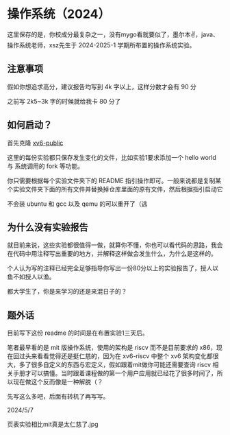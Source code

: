 # 操作系统（2024）

这里保存的是，你校成分最复杂之一，没有mygo看就要似了，墨尔本✌，java、操作系统老师，xsz先生于 2024-2025-1 学期所布置的操作系统实验。

## 注意事项

假如你想追求高分，建议报告均写到 4k 字以上，这样分数才会有 90 分

之前写 2k5~3k 字的时候就给我卡 80 分了

## 如何启动？

首先克隆 [xv6-public](https://github.com/mit-pdos/xv6-public) 

这里的每份实验都只保存发生变化的文件，比如实验1要求添加一个 hello world 与 系统调用的 fork 等功能。

你只需要根据每个实验文件夹下的 README 指引操作即可。一般来说都是复制某个实验文件夹下面的所有文件并替换掉仓库里面的原有文件，然后根据指引启动它

不会装 ubuntu 和 gcc 以及 qemu 的可以重开了（逃

## 为什么没有实验报告

就目前来说，这些实验都很值得一做，就算你不懂，你也可以看代码的思路，我会在代码中用注释写出重要的地方，并解释这样做会发生什么，为什么是这样的。

个人认为写的注释已经完全足够指导你写出一份80分以上的实验报告了，授人以鱼不如授人以渔。

都大学生了，你是来学习的还是来混日子的？

## 题外话

目前写下这份 readme 的时间是在布置实验1三天后。

笔者最早看的是 mit 版操作系统，使用的架构是 riscv 而不是目前要求的 x86，现在回过头来看看觉得还是挺仁慈的，因为在 xv6-riscv 中整个 xv6 架构变化都很大，多了很多自定义的东西与宏定义，假如跟着mit做你可能还需要查询 riscv 相关手册才可以搞懂。当时跟着课程做的第一个用户应用就已经花了很多时间了，所以现在做这个反而像是一种解脱（？

先写这么多吧，后面有转机了再写写。

2024/5/7

页表实验相比mit真是太仁慈了.jpg
